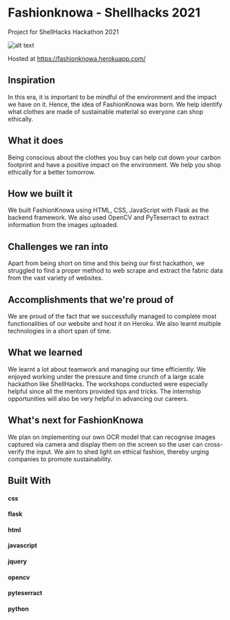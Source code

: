 # Fashionknowa - Shellhacks 2021
Project for ShellHacks Hackathon 2021

![alt text](https://github.com/aditirao7/shellhacks/blob/main/shellhacks/static/img/favicon.png)

Hosted at https://fashionknowa.herokuapp.com/

## Inspiration
In this era, it is important to be mindful of the environment and the impact we have on it. Hence, the idea of FashionKnowa was born. We help identify what clothes are made of sustainable material so everyone can shop ethically.


## What it does
Being conscious about the clothes you buy can help cut down your carbon footprint and have a positive impact on the environment. We help you shop ethically for a better tomorrow.

## How we built it
We built FashionKnowa using HTML, CSS, JavaScript with Flask as the backend framework. We also used OpenCV and PyTeserract to extract information from the images uploaded.

## Challenges we ran into
Apart from being short on time and this being our first hackathon, we struggled to find a proper method to web scrape and extract the fabric data from the vast variety of websites.

## Accomplishments that we're proud of
We are proud of the fact that we successfully managed to complete most functionalities of our website and host it on Heroku. We also learnt multiple technologies in a short span of time.

## What we learned
We learnt a lot about teamwork and managing our time efficiently. We enjoyed working under the pressure and time crunch of a large scale hackathon like ShellHacks. The workshops conducted were especially helpful since all the mentors provided tips and tricks. The internship opportunities will also be very helpful in advancing our careers.

## What's next for FashionKnowa
We plan on implementing our own OCR model that can recognise images captured via camera and display them on the screen so the user can cross-verify the input. We aim to shed light on ethical fashion, thereby urging companies to promote sustainability.

## Built With
#### css
#### flask
#### html
#### javascript
#### jquery
#### opencv
#### pyteserract
#### python
